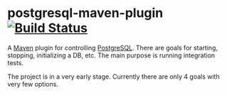 # postgresql-maven-plugin [![Build Status](https://travis-ci.org/adrianboimvaser/postgresql-maven-plugin.png)](https://travis-ci.org/adrianboimvaser/postgresql-maven-plugin)

A [Maven](http://maven.apache.org/) plugin for controlling [PostgreSQL](http://www.postgresql.org/). There are goals for starting, stopping, initializing a DB, etc. The main purpose is running integration tests.

The project is in a very early stage. Currently there are only 4 goals with very few options.
